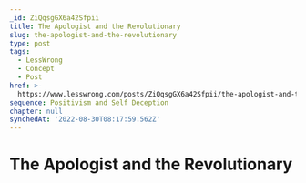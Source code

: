 ```yaml
---
_id: ZiQqsgGX6a42Sfpii
title: The Apologist and the Revolutionary
slug: the-apologist-and-the-revolutionary
type: post
tags:
  - LessWrong
  - Concept
  - Post
href: >-
  https://www.lesswrong.com/posts/ZiQqsgGX6a42Sfpii/the-apologist-and-the-revolutionary
sequence: Positivism and Self Deception
chapter: null
synchedAt: '2022-08-30T08:17:59.562Z'
---
```


# The Apologist and the Revolutionary
